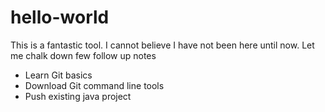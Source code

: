 # hello-world

This is a fantastic tool. I cannot believe I have not been here until now.
Let me chalk down few follow up notes
- Learn Git basics
- Download Git command line tools
- Push existing java project
